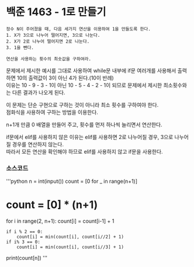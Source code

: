 # 백준 1463 - 1로 만들기

```
정수 N이 주어졌을 때, 다음 세가지 연산을 이용하여 1을 만들도록 한다.
1. X가 3으로 나누어 떨어지면, 3으로 나눈다.
2. X가 2로 나누어 떨어지면 2로 나눈다.
3. 1을 뺀다.

연산을 사용하는 횟수의 최솟값을 구하여라.
```

문제에서 제시한 예시를 그대로 사용하여 while문 내부에 if문 여러개를 사용해서 출력하면 10의 출력값이 3이 아닌 4가 된다.(10이 반례)   
이유는 10 - 9 - 3 - 1이 아닌 10 - 5 - 4 - 2 - 1이 되므로 문제에서 제시한 최소횟수와는 다른 결과가 나오게 된다.   

이 문제는 단순 구현으로 구하는 것이 아니라 최소 횟수를 구하여야 한다.   
점화식을 사용하여 구하는 방법을 이용한다.   

n+1개 만큼 0 배열을 만들어 주고, 횟수를 먼저 하나씩 늘리면서 연산한다.   

if문에서 elif를 사용하지 않은 이유는 elif를 사용하면 2로 나누어질 경우, 3으로 나누어질 경우를 연산하지 않는다.   
따라서 모든 연산을 확인해야 하므로 elif를 사용하지 않고 if문을 사용한다.


### 소스코드
'''python
n = int(input())
count = [0 for _ in range(n+1)]
# count = [0] * (n+1)

for i in range(2, n+1):
    count[i] = count[i-1] + 1

    if i % 2 == 0:
        count[i] = min(count[i], count[i//2] + 1)
    if i% 3 == 0:
        count[i] = min(count[i], count[i//3] + 1)
    
print(count[n])
'''
